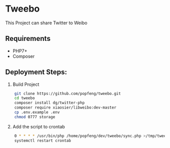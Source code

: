 # Tweebo

This Project can share Twitter to Weibo

## Requirements

- PHP7+
- Composer

## Deployment Steps:

1. Build Project
```bash
    git clone https://github.com/popfeng/tweebo.git
    cd tweebo
    composer install dg/twitter-php
    composer require xiaosier/libweibo:dev-master
    cp .env.example .env
    chmod 0777 storage
```

2. Add the script to crontab
```bash
    0 * * * * /usr/bin/php /home/popfeng/dev/tweebo/sync.php >/tmp/tweebo.log 2>&1
    systemctl restart crontab
```
